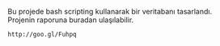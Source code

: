 Bu projede bash scripting kullanarak bir veritabanı tasarlandı.  
Projenin raporuna buradan ulaşılabilir.  

	http://goo.gl/Fuhpq
